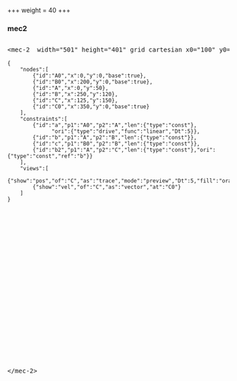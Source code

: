 +++
weight = 40
+++

<!-- TODO set HTML positioning... -->

### mec2

<section>
<pre id="pre40">
<p style="margin-bottom: -1em">&ltmec-2  width="501" height="401" grid cartesian x0="100" y0="100"&gt</p>
<code class="hljs" id="code40" data-trim>
{
    "nodes":[
        {"id":"A0","x":0,"y":0,"base":true},
        {"id":"B0","x":200,"y":0,"base":true},
        {"id":"A","x":0,"y":50},
        {"id":"B","x":250,"y":120},
        {"id":"C","x":125,"y":150},
        {"id":"C0","x":350,"y":0,"base":true}
    ],
    "constraints":[
        {"id":"a","p1":"A0","p2":"A","len":{"type":"const"},
              "ori":{"type":"drive","func":"linear","Dt":5}},
        {"id":"b","p1":"A","p2":"B","len":{"type":"const"}},
        {"id":"c","p1":"B0","p2":"B","len":{"type":"const"}},
        {"id":"b2","p1":"A","p2":"C","len":{"type":"const"},"ori":{"type":"const","ref":"b"}}
    ],
    "views":[
        {"show":"pos","of":"C","as":"trace","mode":"preview","Dt":5,"fill":"orange"},
        {"show":"vel","of":"C","as":"vector","at":"C0"}
    ]
}
</mec-2>
</code>
<p style="position: relative; margin-top: 24.5em">&lt/mec-2&gt</p>
</pre>

<mec-2 id="mec40" width="501" height="401" grid cartesian x0="100" y0="100"></mec-2>

<script>
    const mec40 = document.getElementById('mec40');
    const code40 = document.getElementById('code40');
    code40.contentEditable = true;
    code40.spellcheck = false;
    code40.addEventListener('input', () => {
        mec40.innerHTML = code40.textContent
        mec40._model.reset();
        mec40.init();
    });
    mec40.innerHTML = code40.textContent;
</script>

</section>

